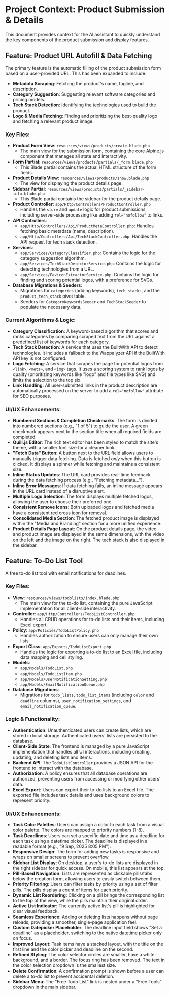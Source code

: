 # Project Context: Product Submission & Details

This document provides context for the AI assistant to quickly understand the key components of the product submission and display features.

## Feature: Product URL Autofill & Data Fetching

The primary feature is the automatic filling of the product submission form based on a user-provided URL. This has been expanded to include:
*   **Metadata Scraping**: Fetching the product's name, tagline, and description.
*   **Category Suggestion**: Suggesting relevant software categories and pricing models.
*   **Tech Stack Detection**: Identifying the technologies used to build the product.
*   **Logo & Media Fetching**: Finding and prioritizing the best-quality logo and fetching a relevant product image.

### Key Files:

*   **Product Form View**: `resources/views/products/create.blade.php`
    *   The main view for the submission form, containing the core Alpine.js component that manages all state and interactivity.
*   **Form Partial**: `resources/views/products/partials/_form.blade.php`
    *   This Blade partial contains the actual HTML structure of the form fields.
*   **Product Details View**: `resources/views/products/show.blade.php`
    *   The view for displaying the product details page.
*   **Sidebar Partial**: `resources/views/products/partials/_sidebar-info.blade.php`
    *   This Blade partial contains the sidebar for the product details page.
*   **Product Controller**: `app/Http/Controllers/ProductController.php`
    *   Handles the `store` and `update` logic for product submissions, including server-side processing like adding `rel="nofollow"` to links.
*   **API Controllers**:
    *   `app/Http/Controllers/Api/ProductMetaController.php`: Handles fetching basic metadata (name, description).
    *   `app/Http/Controllers/Api/TechStackController.php`: Handles the API request for tech stack detection.
*   **Services**:
    *   `app/Services/CategoryClassifier.php`: Contains the logic for the category suggestion algorithm.
    *   `app/Services/TechStackDetectorService.php`: Contains the logic for detecting technologies from a URL.
    *   `app/Services/FaviconExtractorService.php`: Contains the logic for finding and scoring potential logos, with a preference for SVGs.
*   **Database Migrations & Seeders**:
    *   Migrations for `categories` (adding keywords), `tech_stacks`, and the `product_tech_stack` pivot table.
    *   Seeders for `CategoryKeywordsSeeder` and `TechStackSeeder` to populate the necessary data.

### Current Algorithms & Logic:

*   **Category Classification**: A keyword-based algorithm that scores and ranks categories by comparing scraped text from the URL against a predefined list of keywords for each category.
*   **Tech Stack Detection**: A service that uses the BuiltWith API to detect technologies. It includes a fallback to the Wappalyzer API if the BuiltWith API key is not configured.
*   **Logo Fetching**: A service that scrapes the page for potential logos from `<link>`, `<meta>`, and `<img>` tags. It uses a scoring system to rank logos by quality (prioritizing keywords like "logo" and file types like SVG) and limits the selection to the top six.
*   **Link Handling**: All user-submitted links in the product description are automatically processed on the server to add a `rel="nofollow"` attribute for SEO purposes.

### UI/UX Enhancements:

*   **Numbered Sections & Completion Checkmarks**: The form is divided into numbered sections (e.g., "1 of 5") to guide the user. A green checkmark appears next to the section title when all required fields are completed.
*   **Quill.js Editor**: The rich text editor has been styled to match the site's theme, with a smaller font size for a cleaner look.
*   **"Fetch Data" Button**: A button next to the URL field allows users to manually trigger data fetching. Data is fetched *only* when this button is clicked. It displays a spinner while fetching and maintains a consistent size.
*   **Inline Status Updates**: The URL card provides real-time feedback during the data fetching process (e.g., "Fetching metadata...").
*   **Inline Error Messages**: If data fetching fails, an inline message appears in the URL card instead of a disruptive alert.
*   **Multiple Logo Selection**: The form displays multiple fetched logos, allowing the user to choose their preferred one.
*   **Consistent Remove Icons**: Both uploaded logos and fetched media have a consistent red cross icon for removal.
*   **Consolidated Media Section**: The fetched product image is displayed within the "Media and Branding" section for a more unified experience.
*   **Product Details Page Layout**: On the product details page, the video and product image are displayed in the same dimensions, with the video on the left and the image on the right. The tech stack is also displayed in the sidebar.

## Feature: To-Do List Tool

A free to-do list tool with email notifications for deadlines.

### Key Files:

*   **View**: `resources/views/todolists/index.blade.php`
    *   The main view for the to-do list, containing the pure JavaScript implementation for all client-side interactivity.
*   **Controller**: `app/Http/Controllers/TodoListController.php`
    *   Handles all CRUD operations for to-do lists and their items, including Excel export.
*   **Policy**: `app/Policies/TodoListPolicy.php`
    *   Handles authorization to ensure users can only manage their own lists.
*   **Export Class**: `app/Exports/TodoListExport.php`
    *   Handles the logic for exporting a to-do list to an Excel file, including data mapping and cell styling.
*   **Models**:
    *   `app/Models/TodoList.php`
    *   `app/Models/TodoListItem.php`
    *   `app/Models/UserNotificationSetting.php`
    *   `app/Models/EmailNotificationQueue.php`
*   **Database Migrations**:
    *   Migrations for `todo_lists`, `todo_list_items` (including `color` and `deadline` columns), `user_notification_settings`, and `email_notification_queue`.

### Logic & Functionality:

*   **Authentication**: Unauthenticated users can create lists, which are stored in local storage. Authenticated users' lists are persisted to the database.
*   **Client-Side State**: The frontend is managed by a pure JavaScript implementation that handles all UI interactions, including creating, updating, and deleting lists and items.
*   **Backend API**: The `TodoListController` provides a JSON API for the frontend to interact with the database.
*   **Authorization**: A policy ensures that all database operations are authorized, preventing users from accessing or modifying other users' data.
*   **Excel Export**: Users can export their to-do lists to an Excel file. The exported file includes task details and uses background colors to represent priority.

### UI/UX Enhancements:

*   **Task Color Palettes**: Users can assign a color to each task from a visual color palette. The colors are mapped to priority numbers (1-8).
*   **Task Deadlines**: Users can set a specific date and time as a deadline for each task using a datetime picker. The deadline is displayed in a readable format (e.g., "9 Sep, 2025 8:05 PM").
*   **Responsive Design**: The form for adding new tasks is responsive and wraps on smaller screens to prevent overflow.
*   **Sidebar List Display**: On desktop, a user's to-do lists are displayed in the right sidebar for quick access. On mobile, this list appears at the top.
*   **Pill-Based Navigation**: Lists are represented as clickable pills/tabs below the creation form, allowing users to easily switch between them.
*   **Priority Filtering**: Users can filter tasks by priority using a set of filter pills. The pills display a count of items for each priority.
*   **Dynamic List Reordering**: Clicking on a pill brings the corresponding list to the top of the view, while the pills maintain their original order.
*   **Active List Indicator**: The currently active list's pill is highlighted for clear visual feedback.
*   **Seamless Experience**: Adding or deleting lists happens without page reloads, providing a smoother, single-page application feel.
*   **Custom Datepicker Placeholder**: The deadline input field shows "Set a deadline" as a placeholder, switching to the native datetime picker only on focus.
*   **Improved Layout**: Task items have a stacked layout, with the title on the first line and the color picker and deadline on the second.
*   **Refined Styling**: The color selector circles are smaller, have a white background, and a border. The focus ring has been removed. The text in the color selection dropdown is the smallest size.
*   **Delete Confirmation**: A confirmation prompt is shown before a user can delete a to-do list to prevent accidental deletion.
*   **Sidebar Menu**: The "Free Todo List" link is nested under a "Free Tools" dropdown in the main sidebar.